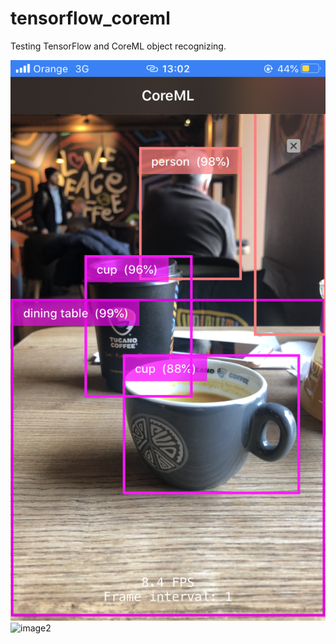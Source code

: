 # tensorflow_coreml
Testing TensorFlow and CoreML object recognizing.

![image1](image1.png)
![image2](image2.png)
